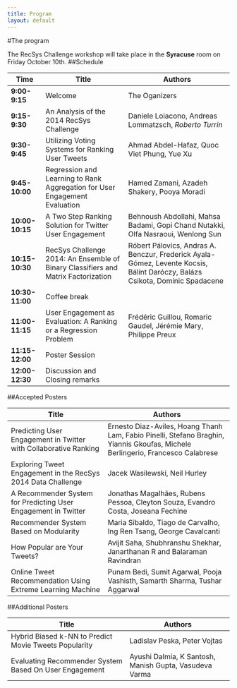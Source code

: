 ```yaml
---
title: Program
layout: default
---
```

#The program

The RecSys Challenge workshop will take place in the __Syracuse__ room on Friday October 10th.
##Schedule

Time | Title | Authors 
--- | --- | ---
__9:00-9:15__ | Welcome | The Oganizers
__9:15-9:30__ | An Analysis of the 2014 RecSys Challenge | Daniele Loiacono, Andreas Lommatzsch, _Roberto Turrin_
__9:30-9:45__ | Utilizing Voting Systems for Ranking User Tweets | Ahmad Abdel-Hafaz, Quoc Viet Phung, Yue Xu
__9:45-10:00__ | Regression and Learning to Rank Aggregation for User Engagement Evaluation | Hamed Zamani, Azadeh Shakery, Pooya Moradi
__10:00-10:15__ | A Two Step Ranking Solution for Twitter User Engagement | Behnoush Abdollahi, Mahsa Badami, Gopi Chand Nutakki, Olfa Nasraoui, Wenlong Sun 
__10:15-10:30__ | RecSys Challenge 2014: An Ensemble of Binary Classifiers and Matrix Factorization | Róbert Pálovics, Andras A. Benczur, Frederick Ayala-Gómez, Levente Kocsis, Bálint Daróczy, Balázs Csikota, Dominic Spadacene
__10:30-11:00__ | Coffee break |
__11:00-11:15__ | User Engagement as Evaluation: A Ranking or a Regression Problem | Frédéric Guillou, Romaric Gaudel, Jérémie Mary, Philippe Preux
__11:15-12:00__ | Poster Session  |
__12:00-12:30__ | Discussion and Closing remarks

##Accepted Posters

Title | Authors
--- | ---
Predicting User Engagement in Twitter with Collaborative Ranking| Ernesto Diaz-Aviles, Hoang Thanh Lam, Fabio Pinelli, Stefano Braghin, Yiannis Gkoufas, Michele Berlingerio, Francesco Calabrese
Exploring Tweet Engagement in the RecSys 2014 Data Challenge|Jacek Wasilewski, Neil Hurley
A Recommender System for Predicting User Engagement in Twitter|Jonathas Magalhães, Rubens Pessoa, Cleyton Souza, Evandro Costa, Joseana Fechine
Recommender System Based on Modularity| Maria Sibaldo, Tiago de Carvalho, Ing Ren Tsang, George Cavalcanti
How Popular are Your Tweets? | Avijit Saha, Shubhranshu Shekhar, Janarthanan R and Balaraman Ravindran 
Online Tweet Recommendation Using Extreme Learning Machine| Punam Bedi, Sumit Agarwal, Pooja Vashisth, Samarth Sharma, Tushar Aggarwal

##Additional Posters

Title | Authors
---|---
Hybrid Biased k-NN to Predict Movie Tweets Popularity | Ladislav Peska, Peter Vojtas
Evaluating Recommender System Based On User Engagement|Ayushi Dalmia, K Santosh, Manish Gupta, Vasudeva Varma
